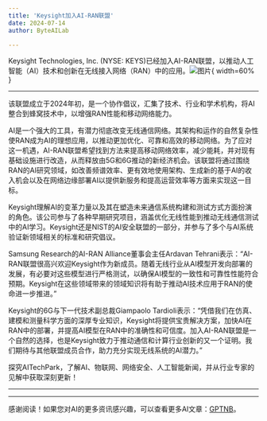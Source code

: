 ```yaml
---
title: 'Keysight加入AI-RAN联盟'
date: 2024-07-14
author: ByteAILab

---
```


Keysight Technologies, Inc. (NYSE: KEYS)已经加入AI-RAN联盟，以推动人工智能（AI）技术和创新在无线接入网络（RAN）中的应用。![图片](https://ai-techpark.com/wp-content/uploads/2024/07/Keysight-960x540.jpg){ width=60% }

---
该联盟成立于2024年初，是一个协作倡议，汇集了技术、行业和学术机构，将AI整合到蜂窝技术中，以增强RAN性能和移动网络能力。

AI是一个强大的工具，有潜力彻底改变无线通信网络。其架构和运作的自然复杂性使RAN成为AI的理想应用，以推动更加优化、可靠和高效的移动网络。为了应对这一机遇，AI-RAN联盟希望找到方法来提高移动网络效率，减少能耗，并对现有基础设施进行改造，从而释放由5G和6G推动的新经济机会。该联盟将通过围绕RAN的AI研究领域，如改善频谱效率、更有效地使用架构、生成新的基于AI的收入机会以及在网络边缘部署AI以提供新服务和提高运营效率等方面来实现这一目标。

Keysight理解AI的变革力量以及其在塑造未来通信系统构建和测试方式方面扮演的角色。该公司参与了各种早期研究项目，涵盖优化无线性能到推动无线通信测试中的AI学习。Keysight还是NIST的AI安全联盟的一部分，并参与了多个与AI系统验证新领域相关的标准和研究倡议。

Samsung Research的AI-RAN Alliance董事会主任Ardavan Tehrani表示：“AI-RAN联盟很高兴欢迎Keysight作为新成员。随着无线行业从AI模型开发向部署的发展，有必要对这些模型进行严格测试，以确保AI模型的一致性和可靠性性能符合预期。Keysight在这些领域带来的领域知识将有助于推动AI技术应用于RAN的使命进一步推进。”

Keysight的6G与下一代技术副总裁Giampaolo Tardioli表示：“凭借我们在仿真、建模和测量科学方面的深厚专业知识，Keysight将提供宝贵解决方案，加快AI在RAN中的部署，并提高AI模型在RAN中的准确性和可信度。加入AI-RAN联盟是一个自然的选择，也是Keysight致力于推动通信和计算行业创新的又一个证明。我们期待与其他联盟成员合作，助力充分实现无线系统的AI潜力。”

探究AITechPark，了解AI、物联网、网络安全、人工智能新闻，并从行业专家的见解中获取深刻更新！

---
---
感谢阅读！如果您对AI的更多资讯感兴趣，可以查看更多AI文章：[GPTNB](https://gptnb.com)。